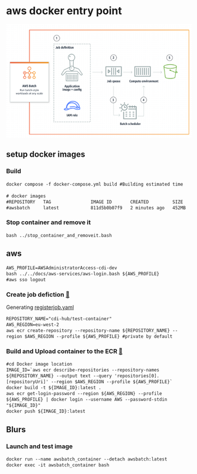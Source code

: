 # aws docker entry point

![alt text](../../docs/aws-services/batch-aws.png)

## setup docker images
### Build
```
docker compose -f docker-compose.yml build #Building estimated time

# docker images
#REPOSITORY   TAG               IMAGE ID       CREATED         SIZE
#awsbatch     latest            811d5b0b07f9   2 minutes ago   452MB
```

### Stop container and remove it
```
bash ../stop_container_and_removeit.bash
```

## aws
```
AWS_PROFILE=AWSAdministratorAccess-cdi-dev
bash ../../docs/aws-services/aws-login.bash ${AWS_PROFILE}
#aws sso logout 
```

### Create job defiction [:link:](https://eu-west-2.console.aws.amazon.com/batch/home?region=eu-west-2#job-definition/ec2/new) 
Generating [registerjob.yaml](configs/registerjob.yaml)
```
REPOSITORY_NAME="cdi-hub/test-container" 
AWS_REGION=eu-west-2 
aws ecr create-repository --repository-name ${REPOSITORY_NAME} --region $AWS_REGION --profile ${AWS_PROFILE} #private by default
```

### Build and Upload container to the ECR [:link:](https://docs.aws.amazon.com/AmazonECR/latest/userguide/docker-push-ecr-image.html)
```
#cd Docker image location
IMAGE_ID=`aws ecr describe-repositories --repository-names ${REPOSITORY_NAME} --output text --query 'repositories[0].[repositoryUri]' --region $AWS_REGION --profile ${AWS_PROFILE}` 
docker build -t ${IMAGE_ID}:latest . 
aws ecr get-login-password --region ${AWS_REGION} --profile ${AWS_PROFILE} | docker login --username AWS --password-stdin "${IMAGE_ID}"  
docker push ${IMAGE_ID}:latest 
```



## Blurs
### Launch and test image
```
docker run --name awsbatch_container --detach awsbatch:latest
docker exec -it awsbatch_container bash
```


